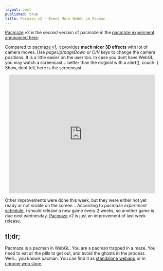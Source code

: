 ```yaml
---
layout: post
published: true
title: Pacmaze v2 - Event More WebGL in Pacman
---
```


<a href='http://pacmaze.com' target='_blank'>Pacmaze</a> v2 is the second version of pacmaze
in the <a href='/2011/04/13/pacmaze-v1-release.html'>pacmaze experiment announced here</a>.

Compared to <a href='http://pacmaze1.jetienne.com' target='_blank'>pacmaze v1</a>, it provides **much nicer 3D effects** with
lot of camera moves. Use *pageUp/pageDown* or *C/V* keys to change the camera positions. It is a little easier
on the user too. In case you dont have WebGL, you may watch a screencast... better than the original
with a alert(), couch :) Show, dont tell, here is the screencast

<center>
<iframe title="YouTube video player" width="480" height="390" src="http://www.youtube.com/embed/9_ZtsK4rU4g" frameborder="0" allowfullscreen></iframe>
</center>

Other improvements were done this week, but they were either not yet ready or not visible on the screen...
According to *pacmaze experiment* <a href='/2011/04/13/pacmaze-v1-release.html'>schedule</a>, i should
release a new game every 2 weeks, so another game is due next wednesday. 
<a href='http://pacmaze.com' target='_blank'>Pacmaze</a> v2 is just an improvement of last week
release.

## tl;dr;

Pacmaze is a pacman in WebGL. You are a pacman trapped in a maze.
You need to eat all the pills to get out, and avoid the ghosts in the
process. Well... you known pacman.
You can find it as [standalone webapp](http://pacmaze.com) or in
[chrome web store](https://chrome.google.com/webstore/detail/ggeliggglgbhachnoljoieibaneidchi).


